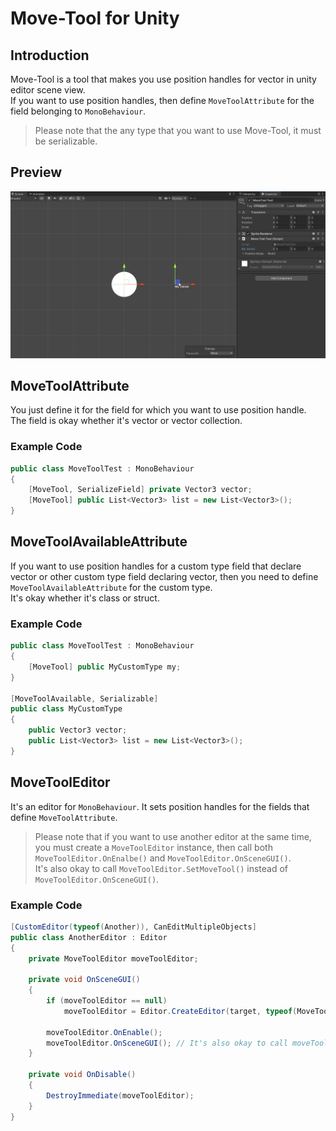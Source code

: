 # Move-Tool for Unity

## Introduction

Move-Tool is a tool that makes you use position handles for vector in unity editor scene view.  
If you want to use position handles, then define `MoveToolAttribute` for the field belonging to `MonoBehaviour`.  

> Please note that the any type that you want to use Move-Tool, it must be serializable.


## Preview

![preview1](/images/vector-movetool-control.webp)


## MoveToolAttribute

You just define it for the field for which you want to use position handle.  
The field is okay whether it's vector or vector collection.


### Example Code

```c#
public class MoveToolTest : MonoBehaviour
{
    [MoveTool, SerializeField] private Vector3 vector;
    [MoveTool] public List<Vector3> list = new List<Vector3>();
}
```

## MoveToolAvailableAttribute

If you want to use position handles for a custom type field that declare vector or other custom type field declaring vector, then you need to define `MoveToolAvailableAttribute` for the custom type.  
It's okay whether it's class or struct.  

### Example Code

```c#
public class MoveToolTest : MonoBehaviour
{
    [MoveTool] public MyCustomType my;
}

[MoveToolAvailable, Serializable]
public class MyCustomType
{
    public Vector3 vector;
    public List<Vector3> list = new List<Vector3>();
}
```

## MoveToolEditor

It's an editor for `MonoBehaviour`. It sets position handles for the fields that define `MoveToolAttribute`.  

> Please note that if you want to use another editor at the same time, you must create a `MoveToolEditor` instance, then call both `MoveToolEditor.OnEnalbe()` and `MoveToolEditor.OnSceneGUI()`.  
> It's also okay to call `MoveToolEditor.SetMoveTool()` instead of `MoveToolEditor.OnSceneGUI()`.


### Example Code

```cs
[CustomEditor(typeof(Another)), CanEditMultipleObjects]
public class AnotherEditor : Editor
{
    private MoveToolEditor moveToolEditor;

    private void OnSceneGUI()
    {
        if (moveToolEditor == null)
            moveToolEditor = Editor.CreateEditor(target, typeof(MoveToolEditor)) as MoveToolEditor;

        moveToolEditor.OnEnable();
        moveToolEditor.OnSceneGUI(); // It's also okay to call moveToolEditor.SetMoveTool() instead of it.
    }

    private void OnDisable()
    {
        DestroyImmediate(moveToolEditor);
    }
}
```